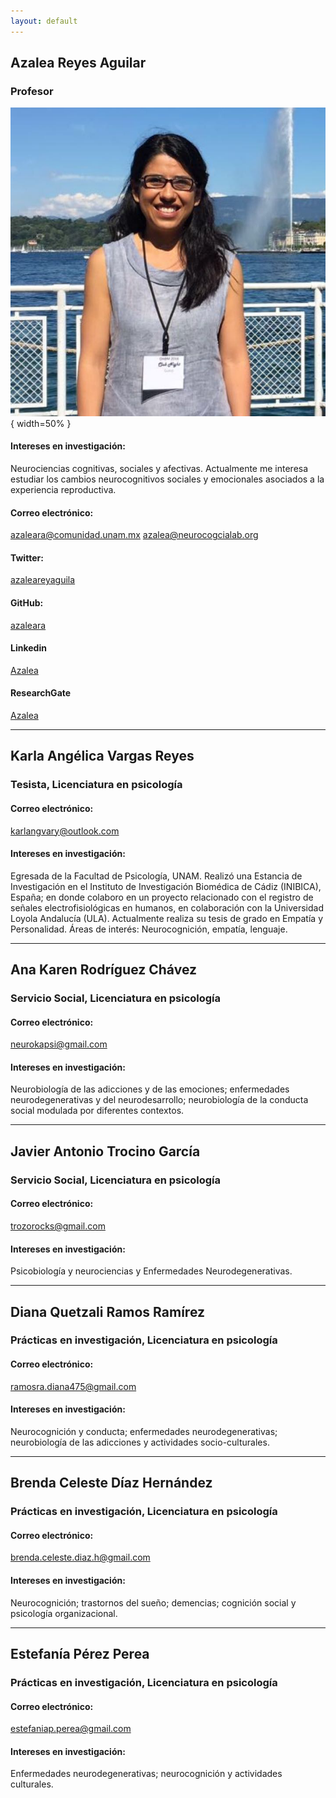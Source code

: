```yaml
---
layout: default 
---
```


## Azalea Reyes Aguilar
### Profesor 
![](aza2.png) { width=50% }

#### Intereses en investigación: 
Neurociencias cognitivas, sociales y afectivas. Actualmente me interesa estudiar los cambios neurocognitivos sociales y emocionales asociados a la experiencia reproductiva.

#### Correo electrónico: 
<azaleara@comunidad.unam.mx>
<azalea@neurocogcialab.org>

#### Twitter:
[azaleareyaguila](https://twitter.com/azaleareyaguila)

#### GitHub:
[azaleara](https://github.com/azaleara)

#### Linkedin 
[Azalea](https://www.linkedin.com/in/azalea-reyes-aguilar-5a328b70)

#### ResearchGate
[Azalea](https://www.researchgate.net/profile/Azalea_Reyes_Aguilar)

**********

## Karla Angélica Vargas Reyes
### Tesista, Licenciatura en psicología 

#### Correo electrónico:
<karlangvary@outlook.com>

#### Intereses en investigación:
Egresada de la Facultad de Psicología, UNAM. Realizó una Estancia de Investigación en el Instituto de Investigación Biomédica de Cádiz (INIBICA), España; en donde colaboro en un proyecto relacionado con el registro de señales electrofisiológicas en humanos, en colaboración con la Universidad Loyola Andalucía (ULA). Actualmente realiza su tesis de grado en Empatía y Personalidad. Áreas de interés: Neurocognición, empatía, lenguaje.

**********

## Ana Karen Rodríguez Chávez 
### Servicio Social, Licenciatura en psicología

#### Correo electrónico: 
<neurokapsi@gmail.com>

#### Intereses en investigación:
Neurobiología de las adicciones y de las emociones; enfermedades neurodegenerativas y del neurodesarrollo; neurobiología de la conducta social modulada por diferentes contextos.

**********

## Javier Antonio Trocino García
### Servicio Social, Licenciatura en psicología 

#### Correo electrónico:
<trozorocks@gmail.com>

#### Intereses en investigación:
Psicobiología y neurociencias y Enfermedades Neurodegenerativas.

**********

## Diana Quetzali Ramos Ramírez
### Prácticas en investigación, Licenciatura en psicología 

#### Correo electrónico:
<ramosra.diana475@gmail.com>

#### Intereses en investigación:
Neurocognición y conducta; enfermedades neurodegenerativas; neurobiología de las adicciones y actividades socio-culturales.

**********

## Brenda Celeste Díaz Hernández
### Prácticas en investigación, Licenciatura en psicología 

#### Correo electrónico:
<brenda.celeste.diaz.h@gmail.com>

#### Intereses en investigación:
Neurocognición; trastornos del sueño; demencias; cognición social y psicología organizacional.

**********

## Estefanía Pérez Perea
### Prácticas en investigación, Licenciatura en psicología 

#### Correo electrónico:
<estefaniap.perea@gmail.com>

#### Intereses en investigación:
Enfermedades neurodegenerativas; neurocognición y actividades culturales. 


